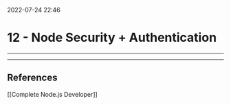 2022-07-24 22:46
# 12 - Node Security + Authentication
---




---
## References
[[Complete Node.js Developer]]